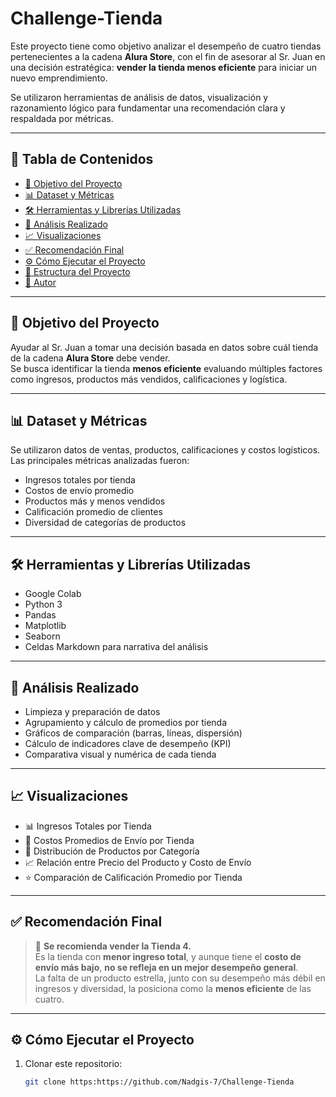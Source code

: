 # Challenge-Tienda


Este proyecto tiene como objetivo analizar el desempeño de cuatro tiendas pertenecientes a la cadena **Alura Store**, con el fin de asesorar al Sr. Juan en una decisión estratégica: **vender la tienda menos eficiente** para iniciar un nuevo emprendimiento.

Se utilizaron herramientas de análisis de datos, visualización y razonamiento lógico para fundamentar una recomendación clara y respaldada por métricas.

---

## 📌 Tabla de Contenidos

- [🎯 Objetivo del Proyecto](#-objetivo-del-proyecto)  
- [📊 Dataset y Métricas](#-dataset-y-métricas)  
- [🛠️ Herramientas y Librerías Utilizadas](#️-herramientas-y-librerías-utilizadas)  
- [🔎 Análisis Realizado](#-análisis-realizado)  
- [📈 Visualizaciones](#-visualizaciones)  
- [✅ Recomendación Final](#-recomendación-final)  
- [⚙️ Cómo Ejecutar el Proyecto](#️-cómo-ejecutar-el-proyecto)  
- [📎 Estructura del Proyecto](#-estructura-del-proyecto)  
- [🤝 Autor](#-autor)

---

## 🎯 Objetivo del Proyecto

Ayudar al Sr. Juan a tomar una decisión basada en datos sobre cuál tienda de la cadena **Alura Store** debe vender.  
Se busca identificar la tienda **menos eficiente** evaluando múltiples factores como ingresos, productos más vendidos, calificaciones y logística.

---

## 📊 Dataset y Métricas

Se utilizaron datos de ventas, productos, calificaciones y costos logísticos.  
Las principales métricas analizadas fueron:

- Ingresos totales por tienda  
- Costos de envío promedio  
- Productos más y menos vendidos  
- Calificación promedio de clientes  
- Diversidad de categorías de productos

---

## 🛠️ Herramientas y Librerías Utilizadas

- Google Colab  
- Python 3  
- Pandas  
- Matplotlib  
- Seaborn  
- Celdas Markdown para narrativa del análisis

---

## 🔎 Análisis Realizado

- Limpieza y preparación de datos  
- Agrupamiento y cálculo de promedios por tienda  
- Gráficos de comparación (barras, líneas, dispersión)  
- Cálculo de indicadores clave de desempeño (KPI)  
- Comparativa visual y numérica de cada tienda

---

## 📈 Visualizaciones

- 📊 Ingresos Totales por Tienda  
- 🚚 Costos Promedios de Envío por Tienda  
- 🧩 Distribución de Productos por Categoría  
- 📈 Relación entre Precio del Producto y Costo de Envío  
- ⭐ Comparación de Calificación Promedio por Tienda  

---

## ✅ Recomendación Final

> 🔴 **Se recomienda vender la Tienda 4.**  
> Es la tienda con **menor ingreso total**, y aunque tiene el **costo de envío más bajo**, **no se refleja en un mejor desempeño general**.  
> La falta de un producto estrella, junto con su desempeño más débil en ingresos y diversidad, la posiciona como la **menos eficiente** de las cuatro.

---

## ⚙️ Cómo Ejecutar el Proyecto

1. Clonar este repositorio:  
   ```bash
   git clone https:https://github.com/Nadgis-7/Challenge-Tienda
